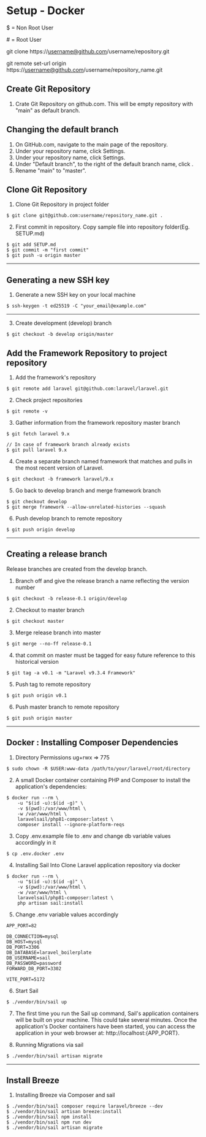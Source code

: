 # Setup - Docker

$ = Non Root User

&#35; = Root User


git clone https://username@github.com/username/repository.git

git remote set-url origin https://username@github.com/username/repository_name.git


## Create Git Repository
1. Crate Git Repository on github.com. This will be empty repository with "main" as default branch.


## Changing the default branch
1. On GitHub.com, navigate to the main page of the repository.
2. Under your repository name, click  Settings.
3. Under your repository name, click  Settings.
4. Under "Default branch", to the right of the default branch name, click .
5. Rename "main" to "master".


## Clone Git Repository
1. Clone Git Repository in project folder
```
$ git clone git@github.com:username/repository_name.git .
```

2. First commit in repository. Copy sample file into repository folder(Eg. SETUP.md)
```
$ git add SETUP.md
$ git commit -m "first commit"
$ git push -u origin master
```

--------------------------------------------------------------------------------
## Generating a new SSH key
1. Generate a new SSH key on your local machine
```
$ ssh-keygen -t ed25519 -C "your_email@example.com"
```
--------------------------------------------------------------------------------

3. Create development (develop) branch
```
$ git checkout -b develop origin/master
```


## Add the Framework Repository to project repository
1. Add the framework's repository
```
$ git remote add laravel git@github.com:laravel/laravel.git
```
2. Check project repositories
```
$ git remote -v
```

3. Gather information from the framework repository master branch
```
$ git fetch laravel 9.x

// In case of framework branch already exists
$ git pull laravel 9.x
```

4. Create a separate branch named framework that matches and pulls in the most recent version of Laravel.
```
$ git checkout -b framework laravel/9.x
```

5. Go back to develop branch and merge framework branch
```
$ git checkout develop
$ git merge framework --allow-unrelated-histories --squash
```

6. Push develop branch to remote repository
```
$ git push origin develop
```

--------------------------------------------------------------------------------

## Creating a release branch
Release branches are created from the develop branch.
1. Branch off and give the release branch a name reflecting the version number
```
$ git checkout -b release-0.1 origin/develop
```
2. Checkout to master branch
```
$ git checkout master
```

3. Merge release branch into master
```
$ git merge --no-ff release-0.1
```

4. that commit on master must be tagged for easy future reference to this historical version
```
$ git tag -a v0.1 -m "Laravel v9.3.4 Framework"
```

5. Push tag to remote repository
```
$ git push origin v0.1
```

6. Push master branch to remote repository
```
$ git push origin master
```

--------------------------------------------------------------------------------

## Docker : Installing Composer Dependencies
1. Directory Permissions
ug+rwx => 775
```
$ sudo chown -R $USER:www-data /path/to/your/laravel/root/directory
```

2. A small Docker container containing PHP and Composer to install the application's dependencies:
```
$ docker run --rm \
    -u "$(id -u):$(id -g)" \
    -v $(pwd):/var/www/html \
    -w /var/www/html \
    laravelsail/php81-composer:latest \
    composer install --ignore-platform-reqs
```

3. Copy .env.example file to .env and change db variable values accordingly in it
```
$ cp .env.docker .env
```

4. Installing Sail Into Clone Laravel application repository via docker
```
$ docker run --rm \
    -u "$(id -u):$(id -g)" \
    -v $(pwd):/var/www/html \
    -w /var/www/html \
    laravelsail/php81-composer:latest \
    php artisan sail:install
```

5. Change .env variable values accordingly
```
APP_PORT=82

DB_CONNECTION=mysql
DB_HOST=mysql
DB_PORT=3306
DB_DATABASE=laravel_boilerplate
DB_USERNAME=sail
DB_PASSWORD=password
FORWARD_DB_PORT=3302

VITE_PORT=5172
```

6. Start Sail
```
$ ./vendor/bin/sail up
```

7. The first time you run the Sail up command, Sail's application containers will be built on your machine. This could take several minutes.
Once the application's Docker containers have been started, you can access the application in your web browser at: http://localhost:{APP_PORT}.

8. Running Migrations via sail
```
$ ./vendor/bin/sail artisan migrate
```

--------------------------------------------------------------------------------

## Install Breeze

1. Installing Breeze via Composer and sail
```
$ ./vendor/bin/sail composer require laravel/breeze --dev
$ ./vendor/bin/sail artisan breeze:install
$ ./vendor/bin/sail npm install
$ ./vendor/bin/sail npm run dev
$ ./vendor/bin/sail artisan migrate
```
